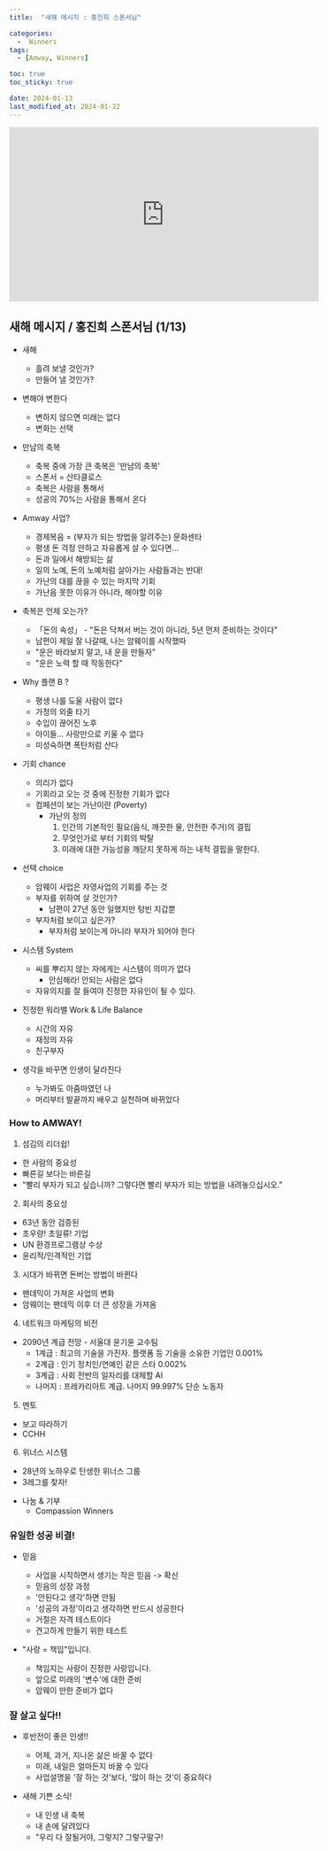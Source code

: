 ```yaml
---
title:  "새해 메시지 : 홍진희 스폰서님" 

categories:
  -  Winners
tags:
  - [Amway, Winners]

toc: true
toc_sticky: true

date: 2024-01-13
last_modified_at: 2024-01-22
---
```


<iframe width="560" height="315" src="https://www.youtube.com/embed/5xTP-g9_4vM?si=TbZJkJumRZCKmN3j" title="YouTube video player" frameborder="0" allow="accelerometer; autoplay; clipboard-write; encrypted-media; gyroscope; picture-in-picture; web-share" allowfullscreen></iframe>



## 새해 메시지 / 홍진희 스폰서님 (1/13)

+ 새해
  - 흘려 보낼 것인가?
  - 만들어 낼 것인가?

+ 변해야 변한다
  - 변하지 않으면 미래는 없다
  - 변화는 선택

+ 만남의 축복
  - 축복 중에 가장 큰 축복은 '만남의 축복'
  - 스폰서 = 산타클로스
  - 축복은 사람을 통해서
  - 성공의 70%는 사람을 통해서 온다

+ Amway 사업?
  - 경제복음 = (부자가 되는 방법을 알려주는) 문화센타
  - 평생 돈 걱정 안하고 자유롭게 살 수 있다면...
  - 돈과 일에서 해방되는 삶
  - 일의 노예, 돈의 노예처럼 살아가는 사람들과는 반대!
  - 가난의 대를 끊을 수 있는 마지막 기회
  - 가난음 못한 이유가 아니라, 해야할 이유

+ 축복은 언제 오는가?
  - 「돈의 속성」 - "돈은 닥쳐서 버는 것이 아니라, 5년 먼저 준비하는 것이다"
  - 남편이 제일 잘 나갈때, 나는 암웨이를 시작했따
  - "운은 바라보지 말고, 내 운을 만들자"
  - "운은 노력 할 때 작동한다"

+ Why 플랜 B ?
  - 평생 나를 도울 사람이 없다
  - 가정의 외줄 타기
  - 수입이 끊어진 노후
  - 아이들... 사랑만으로 키울 수 없다
  - 미성숙하면 폭탄처럼 산다

+ 기회 chance
  - 의리가 없다
  - 기회라고 오는 것 중에 진정한 기회가 없다
  - 컴페션이 보는 가난이란 (Poverty)
    - 가난의 정의
      1. 인간의 기본적인 필요(음식, 깨끗한 물, 안전한 주거)의 결핍
      2. 무엇인가로 부터 기회의 박탈
      3. 미래에 대한 가능성을 깨닫지 못하게 하는 내적 결핍을 말한다.

+ 선택 choice
  - 암웨이 사업은 자영사업의 기회를 주는 것
  - 부자를 위하여 살 것인가?
    - 남편이 27년 동안 일했지만 텅빈 지갑뿐
  - 부자처럼 보이고 싶은가?
    - 부자처럼 보이는게 아니라 부자가 되어야 한다

+ 시스템 System
  - 씨를 뿌리지 않는 자에게는 시스템이 의미가 없다
    - 안심해라! 안되는 사람은 없다
  - 자유의지를 잘 들여야 진정한 자유인이 될 수 있다.

+ 진정한 워라밸 Work & Life Balance
  - 시간의 자유
  - 재정의 자유
  - 친구부자

+ 생각을 바꾸면 인생이 달라진다
  - 누가봐도 아줌마였던 나
  - 머리부터 발끝까지 배우고 실천하며 바뀌었다



### How to AMWAY!
1. 섬김의 리더쉽!
  - 한 사람의 중요성
  - 빠른길 보다는 바른길
  - "빨리 부자가 되고 싶습니까? 그렇다면 빨리 부자가 되는 방법을 내려놓으십시오."

2. 회사의 중요성
  - 63년 동안 검증된
  - 초우량! 초일류! 기업
  - UN 환경프로그램상 수상
  - 윤리적/인격적인 기업

3. 시대가 바뀌면 돈버는 방법이 바뀐다
  - 팬데믹이 가져온 사업의 변화
  - 암웨이는 팬데믹 이후 더 큰 성장을 가져옴

4. 네트워크 마케팅의 비전
  - 2090년 계급 전망 - 서울대 윤기윤 교수팀
    - 1계급 : 최고의 기술을 가진자. 플랫폼 등 기술을 소유한 기업인 0.001%
    - 2계급 : 인기 정치인/연예인 같은 스타 0.002%
    - 3계급 : 사회 전반의 일자리를 대체할 AI
    - 나머지 : 프레카리아트 계급. 나머지 99.997% 단순 노동자

5. 멘토
  - 보고 따라하기
  - CCHH

6. 위너스 시스템
  - 28년의 노하우로 탄생한 위너스 그룹
  - 3레그를 찾자!


+ 나눔 & 기부
  - Compassion Winners


### 유일한 성공 비결!
+ 믿음
  - 사업을 시작하면서 생기는 작은 믿음 -> 확신
  - 믿음의 성장 과정
  - '안된다고 생각'하면 안됨
  - '성공의 과정'이라고 생각하면 반드시 성공한다
  - 거절은 자격 테스트이다
  - 견고하게 만들기 위한 테스트

+ "사랑 = 책임"입니다.
  - 책임지는 사랑이 진정한 사랑입니다.
  - 앞으로 미래의 '변수'에 대한 준비
  - 암웨이 만한 준비가 없다


### 잘 살고 싶다!!
+ 후반전이 좋은 인생!!
  - 어제, 과거, 지나온 삶은 바꿀 수 없다
  - 미래, 내일은 얼마든지 바꿀 수 있다
  - 사업설명을 '잘 하는 것'보다, '많이 하는 것'이 중요하다

+ 새해 기쁜 소식!
  - 내 인생 내 축복
  - 내 손에 달려있다
  - "우리 다 잘될거야, 그렇지? 그렇구말구!